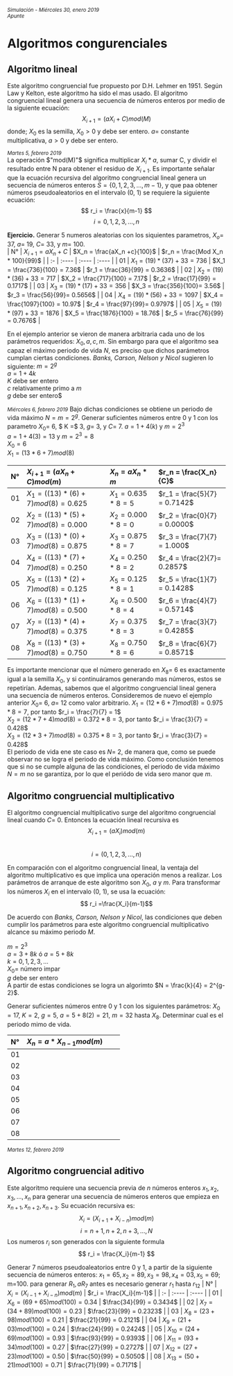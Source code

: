<small>*Simulación - Miércoles 30, enero 2019  
Apunte*</small>

# Algoritmos congurenciales

## Algoritmo lineal
Este algoritmo congruencial fue propuesto por D.H. Lehmer en 1951. Según Law y Kelton, este algoritmo ha sido el mas usado. El algoritmo congruencial lineal genera una secuencia de números enteros por medio de la siguiente ecuación:
$$
X_{i+1} = (aX_i + C)  mod (M)
$$
donde; $X_0$ es la semilla, $X_0 > 0$ y debe ser entero. $a =$ constante multiplicativa, $a>0$ y debe ser entero.

<small>*Martes 5, febrero 2019*</small>  
La operación $"mod(M)"$ significa multiplicar $X_i * a$, sumar C, y dividir el resultado entre N para obtener el residuo de $X_{i+1}$. Es importante señalar que la ecuación recursiva del algoritmo congruencial lineal genera un secuencia de números enteros $S = \{0, 1, 2, 3, ..., m-1\}$, y que paa obtener números pseudoaleatorios en el intervalo (0, 1) se requiere la siguiente ecuación:
$$ r_i = \frac{x}{m-1} $$
$$ i = 0, 1, 2, 3, ..., n $$

**Ejercicio.** Generar 5 numeros aleatorias con los siquientes parametros, $X_o =$ 37, $a =$ 19, $C =$ 33, y $m =$ 100.  
| N° | $X_{i+1} = aX_n + C$ | $X_n = \frac{aX_n +c}{100}$ | $r_n = \frac{Mod X_n * 100}{99}$ |
| :- | :---- | :---- | :---- |
| 01 | $X_1 = (19) * (37) + 33 = 736$ | $X_1 = \frac{736}{100} = 7.36$ | $r_1 = \frac{36}{99} = 0.3636$ |
| 02 | $X_2 = (19) * (36) + 33 = 717$ | $X_2 = \frac{717}{100} = 7.17$ | $r_2 = \frac{17}{99} = 0.1717$ |
| 03 | $X_3 = (19) * (17) +33 = 356$ | $X_3 = \frac{356}{100}= 3.56$ | $r_3 = \frac{56}{99}= 0.5656$ |
| 04 | $X_4 = (19) * (56) + 33 = 1097$ | $X_4 = \frac{1097}{100} = 10.97$ | $r_4 = \frac{97}{99}= 0.9797$ |
| 05 | $X_5 = (19) * (97) +33 = 1876$ | $X_5 = \frac{1876}{100} = 18.76$ | $r_5 = \frac{76}{99} = 0.7676$ |

En el ejemplo anterior se vieron de manera arbitraria cada uno de los parámetros requeridos: $X_0, a, c, m$. Sin embargo para que el algoritmo sea capaz el máximo periodo de vida $N$, es preciso que dichos parámetros cumplan ciertas condiciones. *Banks, Carson, Nelson y Nicol*  sugieren lo siguiente:
$m = 2^g$  
$a = 1+4k$  
$K$ debe ser entero  
$c$ relativamente primo a $m$  
$g$ debe ser entero$

<small>*Miércoles 6, febrero 2019*</small>
Bajo dichas condiciones se obtiene un periodo de vida máximo $N = m = 2^g$.
Generar suficientes números entre 0 y 1 con los parametro $X_0 =$ 6, $ K =$ 3, $g =$ 3, y $C =$ 7.
$a = 1 + 4(k)$ y $m = 2^3$  
$a = 1 + 4(3) = 13$ y $m = 2^3 = 8$   
$X_0 = 6$  
$X_1 = (13 * 6 + 7)mod(8)$

| N° | $X_{i+1} = (aX_n + C)mod(m)$ | $X_n = aX_n * m$ | $r_n = \frac{X_n}{C}$ |
| :- | :---- | :---- | :---- |
| 01 | $X_1 = ((13) * (6) + 7)mod(8) = 0.625$ | $X_1 = 0.635*8 = 5$ | $r_1 = \frac{5}{7} = 0.7142$ |
| 02 | $X_2 = ((13) * (5) + 7)mod(8) = 0.000$ | $X_2 = 0.000*8 = 0$ | $r_2 = \frac{0}{7} = 0.0000$ |
| 03 | $X_3 = ((13) * (0) + 7)mod(8) = 0.875$ | $X_3 = 0.875*8 = 7$ | $r_3 = \frac{7}{7} = 1.000$ |
| 04 | $X_4 = ((13) * (7) + 7)mod(8) = 0.250$ | $X_4 = 0.250*8 = 2$ | $r_4 = \frac{2}{7}= 0.2857$ |
| 05 | $X_5 = ((13) * (2) + 7)mod(8) = 0.125$ | $X_5 = 0.125*8 = 1$ | $r_5 = \frac{1}{7} = 0.1428$ |
| 06 | $X_6 = ((13) * (1) + 7)mod(8) = 0.500$ | $X_6 = 0.500*8 = 4$ | $r_6 = \frac{4}{7} = 0.5714$ |
| 07 | $X_7 = ((13) * (4) + 7)mod(8) = 0.375$ | $X_7 = 0.375*8 = 3$ | $r_7 = \frac{3}{7} = 0.4285$ |
| 08 | $X_8 = ((13) * (3) + 7)mod(8) = 0.750$ | $X_8 = 0.750*8 = 6$ | $r_8 = \frac{6}{7} = 0.8571$ |


Es importante mencionar que el número generado en $X_8 =$ 6 es exactamente igual a la semilla $X_0$, y si continuáramos generando mas números, estos se repetirían. Ademas, sabemos que el algoritmo congruencial lineal genera una secuencia de números enteros.
Consideremos de nuevo el ejemplo anterior
$X_0 =$ 6, $a =$ 12 como valor arbitrario.
$X_1 = (12 * 6 + 7)mod(8) = 0.975 * 8 = 7$, por tanto $r_i = \frac{7}{7} = 1$  
$X_2 = (12 * 7 + 4)mod(8) = 0.372 * 8 = 3$, por tanto $r_i = \frac{3}{7} = 0.428$  
$X_3 = (12 * 3 + 7)mod(8) = 0.375 * 8 = 3$, por tanto $r_i = \frac{3}{7} = 0.428$  
El periodo de vida ene ste caso es $N =$ 2, de manera que, como se puede observar no se logra el periodo de vida máximo. Como conclusión tenemos que si no se cumple alguna de las condiciones, el periodo de vida máximo $N=m$ no se garantiza, por lo que el periódo de vida sero manor que $m$.

## Algoritmo congruencial multiplicativo
El algoritmo congruencial multiplicativo surge del algoritmo congruencial lineal cuando $C =$ 0. Entonces la ecuación lineal recursiva es
$$X_{i+1} = (aX_i)mod(m)$$  
$$ i = (0 , 1, 2, 3, ..., n)$$

En comparación con el algoritmo congruencial lineal, la ventaja del algoritmo multiplicativo es que implica una operación menos a realizar. Los parámetros de arranque de este algoritmo son $X_0$, $a$ y $m$.
Para transformar los números $X_i$ en el intervalo (0, 1), se usa la ecuación:
$$ r_i =\frac{X_i}{m-1}$$

De acuerdo con *Banks, Carson, Nelson y Nicol*, las condiciones que deben cumplir los parámetros para este algoritmo congruencial multiplicativo alcance su máximo periodo $M$.

$m = 2^3$  
$a = 3 + 8 k$ ó $a = 5 + 8 k$  
$k = 0, 1, 2, 3, ...$  
$X_0 =$ número impar  
$g$ debe ser entero  
A partir de estas condiciones se logra un algorimto $N = \frac{k}{4} = 2^{g-2}$.

Generar suficientes números entre 0 y 1 con los siguientes parámetros: $X_0 = 17$, $K = 2$, $g = 5$, $a = 5 + 8(2) = 21$, $m = 32$ hasta $X_8$. Determinar cual es el periodo mimo de vida.

| N° | $X_n = a * X_{n-1}mod(m)$ | |  |
| :- | :---- | :---- | :---- |
| 01 |  |  |  |
| 02 |  |  |  |
| 03 |  |  |  |
| 04 |  |  |  |
| 05 |  |  |  |
| 06 |  |  |  |
| 07 |  |  |  |
| 08 |  |  |  |

<small>*Martes 12, febrero 2019*</small>
## Algoritmo congruencial aditivo
Este algoritmo requiere una secuencia previa de $n$ números enteros $x_1, x_2, x_3, ..., x_n$ para generar una secuencia de números enteros  que empieza en $x_{n+1}, x_{n+2}, x_{n+3}$. Su ecuación recursiva es:
$$X_i = (X_{i+1} + X_{i-n}) mod(m)$$
$$ i = n+1, n+2, n+3, ..., N$$
Los numeros $r_i$ son generados con la siguiente formula
$$ r_i = \frac{X_i}{m-1} $$

Generar 7 números pseudoaleatorios entre 0 y 1, a partir de la siguiente secuencia de números enteros: $x_1 = 65, x_2 = 89, x_3 = 98, x_4 = 03, x_5 = 69;$ m=100. para generar $R_1, a R_7$ antes es necesario generar $r_1$ hasta $r_12$
| N° | $X_i = (X_{i-1}+X_{i-n})mod(m)$ | $r_i = \frac{X_i}{m-1}$ |
| :- | :---- | :---- |
| 01 | $X_6 = (69 + 65)mod(100) = 0.34$ | $\frac{34}{99} = 0.3434$ |
| 02 | $X_7 = (34 + 89)mod(100) = 0.23$ | $\frac{23}{99} = 0.2323$ |
| 03 | $X_8 = (23 + 98)mod(100) = 0.21$ | $\frac{21}{99} = 0.2121$ |
| 04 | $X_9 = (21 + 03)mod(100) = 0.24$ | $\frac{24}{99} = 0.2424$ |
| 05 | $X_10 = (24 + 69)mod(100) = 0.93$ | $\frac{93}{99} = 0.9393$ |
| 06 | $X_11 = (93 + 34)mod(100) = 0.27$ | $\frac{27}{99} = 0.2727$ |
| 07 | $X_12 = (27 + 23)mod(100) = 0.50$ | $\frac{50}{99} = 0.5050$ |
| 08 | $X_13 = (50 + 21)mod(100) = 0.71$ | $\frac{71}{99} = 0.7171$ |
